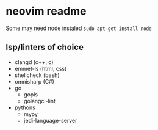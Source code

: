 # neovim readme
Some may need node instaled
`sudo apt-get install node`

## lsp/linters of choice
- clangd        (c++, c)
- emmet-ls      (html, css)
- shellcheck    (bash)
- omnisharp     (C#)
- go
    - gopls
    - golangci-lint
- pythons
    - mypy
    - jedi-language-server
